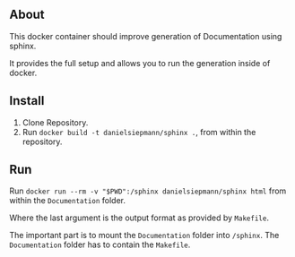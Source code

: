 ## About

This docker container should improve generation of Documentation using sphinx.

It provides the full setup and allows you to run the generation inside of
docker.

## Install

1. Clone Repository.
2. Run `docker build -t danielsiepmann/sphinx .`, from within the repository.

## Run

Run `docker run --rm -v "$PWD":/sphinx danielsiepmann/sphinx html` from within the `Documentation` folder.

Where the last argument is the output format as provided by `Makefile`.

The important part is to mount the `Documentation` folder into
`/sphinx`. The `Documentation` folder has to contain the `Makefile`.
